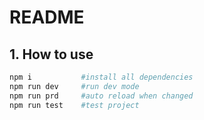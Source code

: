 # README
## 1. How to use
```bash
npm i           #install all dependencies
npm run dev     #run dev mode
npm run prd     #auto reload when changed
npm run test    #test project
```